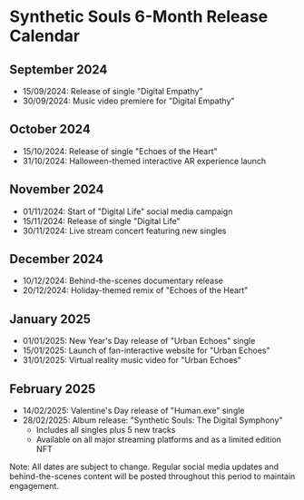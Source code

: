 # Synthetic Souls 6-Month Release Calendar

## September 2024
- 15/09/2024: Release of single "Digital Empathy"
- 30/09/2024: Music video premiere for "Digital Empathy"

## October 2024
- 15/10/2024: Release of single "Echoes of the Heart"
- 31/10/2024: Halloween-themed interactive AR experience launch

## November 2024
- 01/11/2024: Start of "Digital Life" social media campaign
- 15/11/2024: Release of single "Digital Life"
- 30/11/2024: Live stream concert featuring new singles

## December 2024
- 10/12/2024: Behind-the-scenes documentary release
- 20/12/2024: Holiday-themed remix of "Echoes of the Heart"

## January 2025
- 01/01/2025: New Year's Day release of "Urban Echoes" single
- 15/01/2025: Launch of fan-interactive website for "Urban Echoes"
- 31/01/2025: Virtual reality music video for "Urban Echoes"

## February 2025
- 14/02/2025: Valentine's Day release of "Human.exe" single
- 28/02/2025: Album release: "Synthetic Souls: The Digital Symphony"
  - Includes all singles plus 5 new tracks
  - Available on all major streaming platforms and as a limited edition NFT

Note: All dates are subject to change. Regular social media updates and behind-the-scenes content will be posted throughout this period to maintain engagement.

